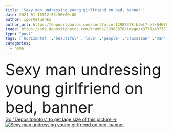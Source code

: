 ```yaml
---
title: 'Sexy man undressing young girlfriend on bed, banner '
date: 2021-01-16T12:53:56+00:00
author: IgorVetushko
author_url: https://depositphotos.com/portfolio-12982378.html?ref=64678756
image: https://st2.depositphotos.com/thumbs/12982378/image/43775/437757872/api_thumb_450.jpg?forcejpeg=true
type: "post"
tags: ['horizontal' ,'beautiful' ,'love' ,'people' ,'caucasian' ,'man' ,'crop' ,'bed' ,'banner' ,'suit' ,'home' ,'romantic' ,'evening' ,'woman' ,'together' ,'shirtless' ,'indoors' ,'attractive' ,'sensual' ,'undress' ,'bedroom' ,'seductive' ,'torso' ,'lovers' ,'relationship' ,'muscular' ,'underwear' ,'lingerie' ,'boyfriend' ,'girlfriend' ,'bra' ,'young adult' ,'formal wear' ,'website header' ,'mature content' ]
categories: 
  - home
---
```

<div aling="center">
            <font size="60"> Sexy man undressing young girlfriend on bed, banner</font>   
</div>
<div>
    <a href='https://st2.depositphotos.com/thumbs/12982378/image/43775/437757872/api_thumb_450.jpg?forcejpeg=true?ref=64678756' target=_blank > Go "Depositphotos" to get lage size of this picture ->
        <img href='https://st2.depositphotos.com/thumbs/12982378/image/43775/437757872/api_thumb_450.jpg?forcejpeg=true?ref=64678756' src='https://st2.depositphotos.com/12982378/43775/i/950/depositphotos_437757872-stock-photo-sexy-man-undressing-young-girlfriend.jpg?forcejpeg=true' alt='Sexy man undressing young girlfriend on bed, banner' >
    </a>
</div>
